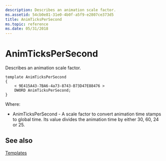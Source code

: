 ```yaml
---
description: Describes an animation scale factor.
ms.assetid: 54cb0e81-31e0-4b0f-a5f9-e2807ce373d5
title: AnimTicksPerSecond
ms.topic: reference
ms.date: 05/31/2018
---
```


# AnimTicksPerSecond

Describes an animation scale factor.

``` syntax
template AnimTicksPerSecond
{
    < 9E415A43-7BA6-4a73-8743-B73D47E88476 >
    DWORD AnimTicksPerSecond;
} 
```

Where:

-   AnimTicksPerSecond - A scale factor to convert animation time stamps to global time. Its value divides the animation time by either 30, 60, 24 or 25.

## See also

<dl> <dt>

[Templates](dx9-graphics-reference-x-file-format-templates.md)
</dt> </dl>

 

 



